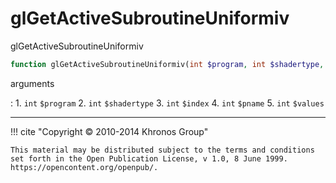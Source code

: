 # glGetActiveSubroutineUniformiv
glGetActiveSubroutineUniformiv

```php
function glGetActiveSubroutineUniformiv(int $program, int $shadertype, int $index, int $pname, int &$values) : void
```



arguments

:    1. `int` `$program` 
    2. `int` `$shadertype` 
    3. `int` `$index` 
    4. `int` `$pname` 
    5. `int` `$values` 



---
     

!!! cite "Copyright © 2010-2014 Khronos Group"

    This material may be distributed subject to the terms and conditions set forth in the Open Publication License, v 1.0, 8 June 1999. https://opencontent.org/openpub/.